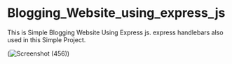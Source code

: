 # Blogging_Website_using_express_js
This is Simple Blogging Website Using Express js. express handlebars also used in this Simple Project.


(![Screenshot (456)](https://user-images.githubusercontent.com/90544124/195981090-244e12fd-742c-47a8-842c-fe4c5f2df37b.png))
